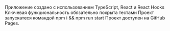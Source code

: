 Приложение создано с использованием TypeScript, React и React Hooks
Ключевая функциональность обязательно покрыта тестами
Проект запускатеся командой npm i && npm run start
Проект доступен на GitHub Pages.
